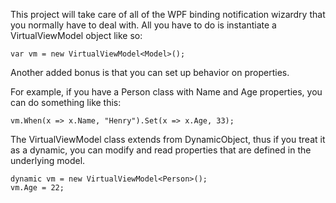 This project will take care of all of the WPF binding notification wizardry that you normally have to deal with.
All you have to do is instantiate a VirtualViewModel object like so:

    var vm = new VirtualViewModel<Model>(); 
	
Another added bonus is that you can set up behavior on properties. 

For example, if you have a Person class with Name and Age properties, you can do something like this:
    
    vm.When(x => x.Name, "Henry").Set(x => x.Age, 33);
	
The VirtualViewModel class extends from DynamicObject, thus if you treat it as a dynamic, you can modify and read properties that are defined in the underlying model.
    
    dynamic vm = new VirtualViewModel<Person>();
    vm.Age = 22;